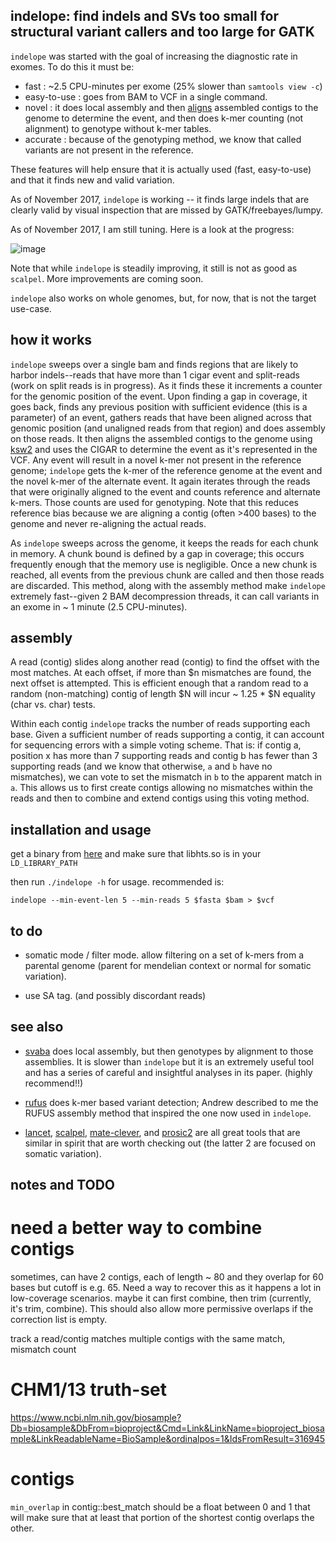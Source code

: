 ## indelope: find indels and SVs too small for structural variant callers and too large for GATK

`indelope` was started with the goal of increasing the diagnostic rate in exomes. To do this it must be:

+ fast : ~2.5 CPU-minutes per exome (25% slower than `samtools view -c`)
+ easy-to-use : goes from BAM to VCF in a single command.
+ novel : it does local assembly and then [aligns](https://github.com/lh3/ksw2) assembled contigs
  to the genome to determine the event, and then does k-mer counting (not alignment) to genotype
  without k-mer tables.
+ accurate : because of the genotyping method, we know that called variants are not present
  in the reference.

These features will help ensure that it is actually used (fast, easy-to-use) and that it finds new
and valid variation.

As of November 2017, `indelope` is working -- it finds large indels that are clearly valid by visual
inspection that are missed by GATK/freebayes/lumpy.

As of November 2017, I am still tuning. Here is a look at the progress:

![image](https://user-images.githubusercontent.com/1739/33039303-c5ebb54c-cdf4-11e7-88be-bc3736bcdd25.png)

Note that while `indelope` is steadily improving, it still is not as good as `scalpel`. More improvements
are coming soon.

`indelope` also works on whole genomes, but, for now, that is not the target use-case.

## how it works

`indelope` sweeps over a single bam and finds regions that are likely to harbor indels--reads that have
more than 1 cigar event and split-reads (work on split reads is in progress). As it finds these it increments
a counter for the genomic position of the event. Upon finding a gap in coverage, it goes back, finds any
previous position with sufficient evidence (this is a parameter) of an event, gathers reads that have been
aligned across that genomic position (and unaligned reads from that region) and does assembly on those reads.
It then aligns the assembled contigs to the genome using [ksw2](https://github.com/lh3/ksw2) and uses the CIGAR
to determine the event as it's represented in the VCF. Any event will result in a novel k-mer not present in
the reference genome; `indelope` gets the k-mer of the reference genome at the event and the novel k-mer of
the alternate event. It again iterates through the reads that were originally aligned to the event and counts
reference and alternate k-mers. Those counts are used for genotyping. Note that this reduces reference bias
because we are aligning a contig (often >400 bases) to the genome and never re-aligning the actual reads.

As `indelope` sweeps across the genome, it keeps the reads for each chunk in memory. A chunk bound is defined
by a gap in coverage; this occurs frequently enough that the memory use is negligible. Once a new chunk is reached,
all events from the previous chunk are called and then those reads are discarded. This method, along with the
assembly method make `indelope` extremely fast--given 2 BAM decompression threads, it can call variants in an
exome in ~ 1 minute (2.5 CPU-minutes).

## assembly

A read (contig) slides along another read (contig) to find the offset with the most matches. At each offset, if
more than $n mismatches are found, the next offset is attempted. This is efficient enough that a random read to
a random (non-matching) contig of length $N will incur ~ 1.25 * $N equality (char vs. char) tests.

Within each contig `indelope` tracks the number of reads supporting each base. Given a sufficient number of
reads supporting a contig, it can account for sequencing errors with a simple voting scheme. That is: if contig a,
position x has more than 7 supporting reads and contig b has fewer than 3 supporting reads (and we know that
otherwise, `a` and `b` have no mismatches), we can vote to set the mismatch in `b` to the apparent match in `a`.
This allows us to first create contigs allowing no mismatches within the reads and then to combine and extend contigs
using this voting method.

## installation and usage

get a binary from [here](https://github.com/brentp/indelope/releases)
and make sure that libhts.so is in your `LD_LIBRARY_PATH`

then run `./indelope -h` for usage. recommended is:

```
indelope --min-event-len 5 --min-reads 5 $fasta $bam > $vcf
```

## to do

+ somatic mode / filter mode. allow filtering on a set of k-mers from a parental genome (parent for 
  mendelian context or normal for somatic variation).

+ use SA tag. (and possibly discordant reads)

## see also

+ [svaba](https://github.com/walaj/svaba) does local assembly, but then genotypes by alignment to those
  assemblies. It is slower than `indelope` but it is an extremely useful tool and has a series of
  careful and insightful analyses in its paper. (highly recommend!!)

+ [rufus](https://github.com/jandrewrfarrell/RUFUS) does k-mer based variant detection; Andrew described
  to me the RUFUS assembly method that inspired the one now used in `indelope`.

+ [lancet](https://github.com/nygenome/lancet), [scalpel](http://scalpel.sourceforge.net/),
  [mate-clever](https://academic.oup.com/bioinformatics/article/29/24/3143/194997),  and [prosic2](https://github.com/prosic/prosic2) are all
  great tools that are similar in spirit that are worth checking out (the latter 2 are focused on somatic variation).


## notes and TODO

# need a better way to combine contigs

sometimes, can have 2 contigs, each of length ~ 80 and they overlap for 60 bases but cutoff is
e.g. 65. Need a way to recover this as it happens a lot in low-coverage scenarios. maybe it can
first combine, then trim (currently, it's trim, combine).
This should also allow more permissive overlaps if the correction list is empty.

track a read/contig matches multiple contigs with the same match, mismatch count

# CHM1/13 truth-set

https://www.ncbi.nlm.nih.gov/biosample?Db=biosample&DbFrom=bioproject&Cmd=Link&LinkName=bioproject_biosample&LinkReadableName=BioSample&ordinalpos=1&IdsFromResult=316945


# contigs

`min_overlap` in contig::best_match should be a float between 0 and 1 that will make sure that at least
that portion of the shortest contig overlaps the other.
